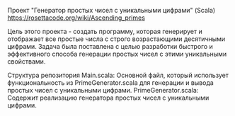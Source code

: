 Проект "Генератор простых чисел с уникальными цифрами" (Scala)
https://rosettacode.org/wiki/Ascending_primes

Цель этого проекта - создать программу, которая генерирует и отображает все простые числа с строго возрастающими десятичными цифрами. Задача была поставлена с целью разработки быстрого и эффективного способа генерации простых чисел с этими уникальными свойствами.

Структура репозитория
Main.scala: Основной файл, который использует функциональность из PrimeGenerator.scala для генерации и вывода простых чисел с уникальными цифрами.
PrimeGenerator.scala: Содержит реализацию генератора простых чисел с уникальными цифрами.